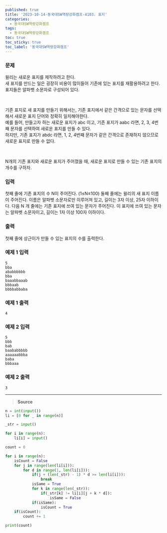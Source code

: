 ```yaml
---
published: true
title: '2023-10-14-동국대SW역량강화캠프-4103. 표지'
categories:
  - 동국대SW역량강화캠프
tags:
  - 동국대SW역량강화캠프
toc: true
toc_sticky: true
toc_label: '동국대SW역량강화캠프'
---
```


### **문제**

윌리는 새로운 표지를 제작하려고 한다.  
새 표지를 만드는 일은 굉장히 비용이 많이들어 기존에 있는 표지를 재활용하려고 한다.  
표지들은 알파벳 소문자로 구성되어 있다.

<br />

기존 표지로 새 표지를 만들기 위해서는, 기존 표지에서 같은 간격으로 있는 문자를 선택해서 새로운 표지 단어와 정확히 일치해야한다.  
예를 들어, 만들고자 하는 새로운 표지가 abc 이고, 기존 표지가 aabc 라면, 2, 3, 4번째 문자를 선택하여 새로운 표지를 만들 수 있다.  
하지만, 기존 표지가 abdc 라면, 1, 2, 4번째 문자가 같은 간격으로 존재하지 않으므로 새로운 표지로 만들 수 없다.

<br />

N개의 기존 표지와 새로운 표지가 주어졌을 때, 새로운 표지로 만들 수 있는 기존 표지의 개수를 구하자.

### **입력**

첫째 줄에 기존 표지의 수 N이 주어진다. (1≤N≤100) 둘째 줄에는 윌리의 새 표지 이름이 주어진다. 이름은 알파벳 소문자로만 이루어져 있고, 길이는 3자 이상, 25자 이하이다. 다음
N
개 줄에는 기존 표지에 쓰여 있는 문자가 주어진다. 이 표지에 쓰여 있는 문자는 알파벳 소문자이고, 길이는 1자 이상 100자 이하이다.

### **출력**

첫째 줄에 상근이가 만들 수 있는 표지의 수를 출력한다.

### **예제 1 입력**

```
5
bba
ababbbbbb
bba
baaabbaaab
bbbaab
bbbbabbaba
```

### **예제 1 출력**

```
4
```

### **예제 2 입력**

```
5
bbb
bab
baababbbbb
aaaaaabbba
baba
bbbaaa
```

### **예제 2 출력**

```
3
```

---

> **Source**

```python
n = int(input())
li = [0 for _ in range(n)]

_str = input()

for i in range(n):
	li[i] = input()

count = 0

for i in range(n):
	isCount = False
	for j in range(len(li[i])):
		for d in range(1, len(li[i])):
			if(j + (len(_str) - 1) * d >= len(li[i])):
				break
			isSame = True
			for k in range(len(_str)):
				if(_str[k] != li[i][j + k * d]):
					isSame = False
			if(isSame):
				isCount = True
	if(isCount):
		count += 1

print(count)
```
